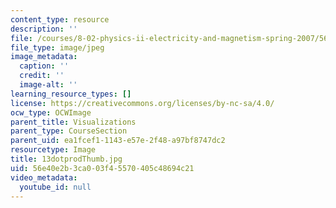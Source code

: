```yaml
---
content_type: resource
description: ''
file: /courses/8-02-physics-ii-electricity-and-magnetism-spring-2007/56e40e2b3ca003f45570405c48694c21_13dotprodThumb.jpg
file_type: image/jpeg
image_metadata:
  caption: ''
  credit: ''
  image-alt: ''
learning_resource_types: []
license: https://creativecommons.org/licenses/by-nc-sa/4.0/
ocw_type: OCWImage
parent_title: Visualizations
parent_type: CourseSection
parent_uid: ea1fcef1-1143-e57e-2f48-a97bf8747dc2
resourcetype: Image
title: 13dotprodThumb.jpg
uid: 56e40e2b-3ca0-03f4-5570-405c48694c21
video_metadata:
  youtube_id: null
---
```

